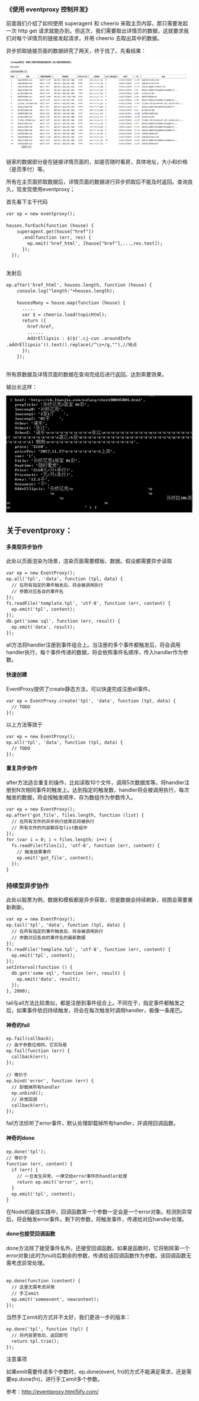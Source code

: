 ### 《使用 eventproxy 控制并发》

前面我们介绍了如何使用 superagent 和 cheerio 来取主页内容，那只需要发起一次 http get 请求就能办到。但这次，我们需要取出详情页的数据，这就要求我们对每个详情页的链接发起请求，并用 cheerio 去取出其中的数据。


异步抓取链接页面的数据研究了两天，终于找了。先看结果：

![](https://github.com/moveondo/nodeJs-Reptile/blob/master/image/proxy.png)

链家的数据部分是在链接详情页面的，如是否随时看房，具体地址，大小和价格（是否季付）等。

所有在主页面抓取数据后，详情页面的数据进行异步抓取后不能及时返回。查询良久，现发现使用eventproxy；

首先看下主干代码

```
var ep = new eventproxy();
  
houses.forEach(function (house) {
    superagent.get(house["href"])
      .end(function (err, res) {
        ep.emit('href_html', [house["href"],...,res.text]);
      });
  });
      
```
发射后

```
ep.after('href_html', houses.length, function (house) {
    console.log("length:"+houses.length);

    housesMany = house.map(function (house) {				
      .....
      var $ = cheerio.load(topicHtml);
      return ({
        href:href,
        ......
        AddrEllipsis : $($('.cj-cun .aroundInfo .addrEllipsis')).text().replace(/^\s+/g,""),//地点
      });
    });
        
```

所有原数据及详情页面的数据在查询完成后进行返回。达到索要效果。

输出长这样：

![](https://github.com/moveondo/nodeJs-Reptile/blob/master/image/proxy1.png)


## 关于eventproxy：

#### 多类型异步协作

此处以页面渲染为场景，渲染页面需要模板、数据。假设都需要异步读取
```
var ep = new EventProxy();
ep.all('tpl', 'data', function (tpl, data) {
  // 在所有指定的事件触发后，将会被调用执行
  // 参数对应各自的事件名
});
fs.readFile('template.tpl', 'utf-8', function (err, content) {
  ep.emit('tpl', content);
});
db.get('some sql', function (err, result) {
  ep.emit('data', result);
});

```
all方法将handler注册到事件组合上。当注册的多个事件都触发后，将会调用handler执行，每个事件传递的数据，将会依照事件名顺序，传入handler作为参数。

#### 快速创建

EventProxy提供了create静态方法，可以快速完成注册all事件。
```
var ep = EventProxy.create('tpl', 'data', function (tpl, data) {
  // TODO
});
```
以上方法等效于

```
var ep = new EventProxy();
ep.all('tpl', 'data', function (tpl, data) {
  // TODO
});

```

#### 重复异步协作

after方法适合重复的操作，比如读取10个文件，调用5次数据库等。将handler注册到N次相同事件的触发上。达到指定的触发数，handler将会被调用执行，每次触发的数据，将会按触发顺序，存为数组作为参数传入。

```
var ep = new EventProxy();
ep.after('got_file', files.length, function (list) {
  // 在所有文件的异步执行结束后将被执行
  // 所有文件的内容都存在list数组中
});
for (var i = 0; i < files.length; i++) {
  fs.readFile(files[i], 'utf-8', function (err, content) {
    // 触发结果事件
    ep.emit('got_file', content);
  });
}
```

### 持续型异步协作

此处以股票为例，数据和模板都是异步获取，但是数据会持续刷新，视图会需要重新刷新。

```
var ep = new EventProxy();
ep.tail('tpl', 'data', function (tpl, data) {
  // 在所有指定的事件触发后，将会被调用执行
  // 参数对应各自的事件名的最新数据
});
fs.readFile('template.tpl', 'utf-8', function (err, content) {
  ep.emit('tpl', content);
});
setInterval(function () {
  db.get('some sql', function (err, result) {
    ep.emit('data', result);
  });
}, 2000);
```
tail与all方法比较类似，都是注册到事件组合上。不同在于，指定事件都触发之后，如果事件依旧持续触发，将会在每次触发时调用handler，极像一条尾巴。

#### 神奇的fail
```
ep.fail(callback);
// 由于参数位相同，它实际是
ep.fail(function (err) {
  callback(err);
});

// 等价于
ep.bind('error', function (err) {
  // 卸载掉所有handler
  ep.unbind();
  // 异常回调
  callback(err);
});

```
fail方法侦听了error事件，默认处理卸载掉所有handler，并调用回调函数。


#### 神奇的done
```
ep.done('tpl');
// 等价于
function (err, content) {
  if (err) {
    // 一旦发生异常，一律交给error事件的handler处理
    return ep.emit('error', err);
  }
  ep.emit('tpl', content);
}

```
在Node的最佳实践中，回调函数第一个参数一定会是一个error对象。检测到异常后，将会触发error事件。剩下的参数，将触发事件，传递给对应handler处理。

#### done也接受回调函数
done方法除了接受事件名外，还接受回调函数。如果是函数时，它将剔除第一个error对象(此时为null)后剩余的参数，传递给该回调函数作为参数。该回调函数无需考虑异常处理。

```

ep.done(function (content) {
  // 这里无需考虑异常
  // 手工emit
  ep.emit('someevent', newcontent);
});

```

当然手工emit的方式并不太好，我们更进一步的版本：

```
ep.done('tpl', function (tpl) {
  // 将内容更改后，返回即可
  return tpl.trim();
});

```

注意事项

如果emit需要传递多个参数时，ep.done(event, fn)的方式不能满足需求，还是需要ep.done(fn)，进行手工emit多个参数。
















参考：http://eventproxy.html5ify.com/









